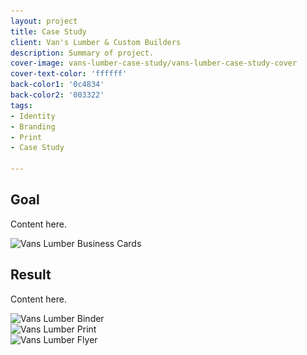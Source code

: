 ```yaml
---
layout: project
title: Case Study
client: Van's Lumber & Custom Builders
description: Summary of project.
cover-image: vans-lumber-case-study/vans-lumber-case-study-cover
cover-text-color: 'ffffff'
back-color1: '0c4834'
back-color2: '003322'
tags:
- Identity
- Branding
- Print
- Case Study

---
```


## Goal

Content here.

<div>
<img data-aos="fade-up" src="/img/projects/vans-lumber-case-study/vans-lumber-case-study-business-cards.jpg"
alt="Vans Lumber Business Cards"
srcset="
/img/projects/vans-lumber-case-study/vans-lumber-case-study-business-cards-2400.jpg 2400w,
/img/projects/vans-lumber-case-study/vans-lumber-case-study-business-cards-1800.jpg 1800w,
/img/projects/vans-lumber-case-study/vans-lumber-case-study-business-cards-1200.jpg 1200w,
/img/projects/vans-lumber-case-study/vans-lumber-case-study-business-cards-900.jpg 900w,
/img/projects/vans-lumber-case-study/vans-lumber-case-study-business-cards-600.jpg 600w,
/img/projects/vans-lumber-case-study/vans-lumber-case-study-business-cards-400.jpg 400w" />
</div>


<div class="spacer"></div>

## Result

Content here.

<div>
<img data-aos="fade-up" src="/img/projects/vans-lumber-case-study/vans-lumber-case-study-binder.jpg"
alt="Vans Lumber Binder"
srcset="
/img/projects/vans-lumber-case-study/vans-lumber-case-study-binder-2400.jpg 2400w,
/img/projects/vans-lumber-case-study/vans-lumber-case-study-binder-1800.jpg 1800w,
/img/projects/vans-lumber-case-study/vans-lumber-case-study-binder-1200.jpg 1200w,
/img/projects/vans-lumber-case-study/vans-lumber-case-study-binder-900.jpg 900w,
/img/projects/vans-lumber-case-study/vans-lumber-case-study-binder-600.jpg 600w,
/img/projects/vans-lumber-case-study/vans-lumber-case-study-binder-400.jpg 400w" />
</div>

<div class="spacer"></div>

<div>
<img data-aos="fade-up" src="/img/projects/vans-lumber-case-study/vans-lumber-case-study-print.jpg"
alt="Vans Lumber Print"
srcset="
/img/projects/vans-lumber-case-study/vans-lumber-case-study-print-2400.jpg 2400w,
/img/projects/vans-lumber-case-study/vans-lumber-case-study-print-1800.jpg 1800w,
/img/projects/vans-lumber-case-study/vans-lumber-case-study-print-1200.jpg 1200w,
/img/projects/vans-lumber-case-study/vans-lumber-case-study-print-900.jpg 900w,
/img/projects/vans-lumber-case-study/vans-lumber-case-study-print-600.jpg 600w,
/img/projects/vans-lumber-case-study/vans-lumber-case-study-print-400.jpg 400w" />
</div>

<div class="spacer"></div>

<div>
<img data-aos="fade-up" src="/img/projects/vans-lumber-case-study/vans-lumber-case-study-billboard.jpg"
alt="Vans Lumber Flyer"
srcset="
/img/projects/vans-lumber-case-study/vans-lumber-case-study-billboard-2400.jpg 2400w,
/img/projects/vans-lumber-case-study/vans-lumber-case-study-billboard-1800.jpg 1800w,
/img/projects/vans-lumber-case-study/vans-lumber-case-study-billboard-1200.jpg 1200w,
/img/projects/vans-lumber-case-study/vans-lumber-case-study-billboard-900.jpg 900w,
/img/projects/vans-lumber-case-study/vans-lumber-case-study-billboard-600.jpg 600w,
/img/projects/vans-lumber-case-study/vans-lumber-case-study-billboard-400.jpg 400w" />
</div>

<div class="spacer"></div>
